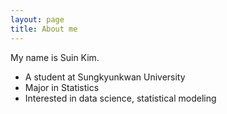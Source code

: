 ```yaml
---
layout: page
title: About me
---
```


My name is Suin Kim.

- A student at Sungkyunkwan University  
- Major in Statistics
- Interested in data science, statistical modeling
